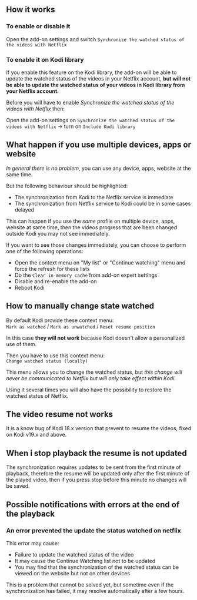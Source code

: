 ## How it works

### To enable or disable it
Open the add-on settings and switch `Synchronize the watched status of the videos with Netflix`

### To enable it on Kodi library
If you enable this feature on the Kodi library, the add-on will be able to update the watched status of the videos in your Netflix account, **but will not be able to update the watched status of your videos in Kodi library from your Netflix account.**

Before you will have to enable _Synchronize the watched status of the videos with Netflix_ then:

Open the add-on settings on `Synchronize the watched status of the videos with Netflix` -> turn on `Include Kodi library`


## What happen if you use multiple devices, apps or website

_In general there is no problem_, you can use any device, apps, website at the same time.

But the following behaviour should be highlighted:

- The synchronization from Kodi to the Netflix service is immediate
- The synchronization from Netflix service to Kodi could be in some cases delayed

This can happen if you use the _same_ profile on multiple device, apps, website at same time, then the videos progress that are been changed outside Kodi you may not see immediately.

If you want to see those changes immediately, you can choose to perform one of the following operations:
- Open the context menu on "My list" or "Continue watching" menu and force the refresh for these lists
- Do the `Clear in-memory cache` from add-on expert settings
- Disable and re-enable the add-on
- Reboot Kodi

## How to manually change state watched

By default Kodi provide these context menu:<br/>
`Mark as watched` / `Mark as unwatched` / `Reset resume position`

In this case **they will not work** because Kodi doesn't allow a personalized use of them.

Then you have to use this context menu:<br/>
`Change watched status (locally)`

This menu allows you to change the watched status, but _this change will never be communicated to Netflix but will only take effect within Kodi_.

Using it several times you will also have the possibility to restore the watched status of Netflix.

## The video resume not works

It is a know bug of Kodi 18.x version that prevent to resume the videos, fixed on Kodi v19.x and above.

## When i stop playback the resume is not updated

The synchronization requires updates to be sent from the first minute of playback, therefore the resume will be updated only after the first minute of the played video, then if you press stop before this minute no changes will be saved.

## Possible notifications with errors at the end of the playback

### An error prevented the update the status watched on netflix

This error may cause:
- Failure to update the watched status of the video
- It may cause the Continue Watching list not to be updated
- You may find that the synchronization of the watched status can be viewed on the website but not on other devices

This is a problem that cannot be solved yet,
but sometime even if the synchronization has failed,
it may resolve automatically after a few hours.
